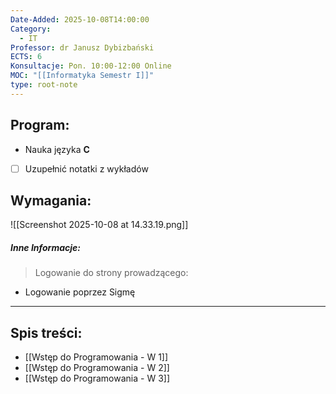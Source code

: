 ```yaml
---
Date-Added: 2025-10-08T14:00:00
Category:
  - IT
Professor: dr Janusz Dybizbański
ECTS: 6
Konsultacje: Pon. 10:00-12:00 Online
MOC: "[[Informatyka Semestr I]]"
type: root-note
---
```

## Program:
 - Nauka języka **C**
 - [ ] Uzupełnić notatki z wykładów
## Wymagania:
![[Screenshot 2025-10-08 at 14.33.19.png]]

##### Inne Informacje:
>Logowanie do strony prowadzącego:
 - Logowanie poprzez Sigmę
 - - -

## Spis treści:
- [[Wstęp do Programowania - W 1]]
- [[Wstęp do Programowania - W 2]]
- [[Wstęp do Programowania - W 3]]